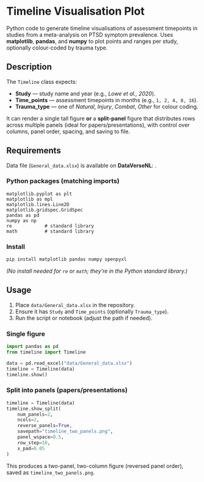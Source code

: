 # Timeline Visualisation Plot

Python code to generate timeline visualisations of assessment timepoints in studies from a meta-analysis on PTSD symptom prevalence. Uses **matplotlib**, **pandas**, and **numpy** to plot points and ranges per study, optionally colour-coded by trauma type.

## Description

The `Timeline` class expects:

- **Study** — study name and year (e.g., *Lowe et al., 2020*).  
- **Time_points** — assessment timepoints in months (e.g., `1, 2, 4, 8, 16`).  
- **Trauma_type** — one of *Natural*, *Injury*, *Combat*, *Other* for colour coding.

It can render a single tall figure **or** a **split-panel** figure that distributes rows across multiple panels (ideal for papers/presentations), with control over columns, panel order, spacing, and saving to file.

## Requirements

Data file (`General_data.xlsx`) is available on **DataVerseNL**: <link>.

### Python packages (matching imports)

```text
matplotlib.pyplot as plt
matplotlib as mpl
matplotlib.lines.Line2D
matplotlib.gridspec.GridSpec
pandas as pd
numpy as np
re            # standard library
math          # standard library
```

### Install

```bash
pip install matplotlib pandas numpy openpyxl
```

*(No install needed for `re` or `math`; they’re in the Python standard library.)*

## Usage

1. Place `data/General_data.xlsx` in the repository.  
2. Ensure it has `Study` and `Time_points` (optionally `Trauma_type`).  
3. Run the script or notebook (adjust the path if needed).

### Single figure

```python
import pandas as pd
from timeline import Timeline

data = pd.read_excel("data/General_data.xlsx")
timeline = Timeline(data)
timeline.show()
```

### Split into panels (papers/presentations)

```python
timeline = Timeline(data)
timeline.show_split(
    num_panels=2,
    ncols=2,
    reverse_panels=True,
    savepath="timeline_two_panels.png",
    panel_wspace=0.5,
    row_step=10,
    x_pad=0.05
)
```

This produces a two-panel, two-column figure (reversed panel order), saved as `timeline_two_panels.png`.
